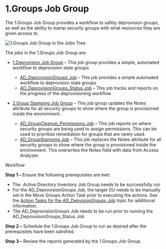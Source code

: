 # 1.Groups Job Group

The 1.Groups Job Group provides a workflow to safely deprovision groups, as well as the ability to
stamp security groups with what resources they are given access to.

![1.Groups Job Group in the Jobs Tree](/img/product_docs/accessanalyzer/solutions/activedirectory/cleanup/groups/groupsjobtree.webp)

The jobs in the 1.Groups Job Group are:

- [1.Deprovision Job Group](/docs/accessanalyzer/12.0/solutions/active-directory/cleanup/groups/deprovision/overview.md) – This job group provides a simple, automated
  workflow to deprovision stale groups

  - [AD_DeprovisionGroups Job](/docs/accessanalyzer/12.0/solutions/active-directory/cleanup/groups/deprovision/ad_deprovisiongroups.md) – This job provides a simple
    automated workflow to deprovision stale groups
  - [AD_DeprovisionGroups_Status Job](/docs/accessanalyzer/12.0/solutions/active-directory/cleanup/groups/deprovision/ad_deprovisiongroups_status.md) – This job
    tracks and reports on the progress of the deprovisioning workflow

- [2.Group Stamping Job Group](/docs/accessanalyzer/12.0/solutions/active-directory/cleanup/groups/stamping/overview.md) – This job group updates the Notes attribute
  for all security groups to show where the group is provisioned inside the environment.

  - [AD_GroupCleanup_Permissions Job](/docs/accessanalyzer/12.0/solutions/active-directory/cleanup/groups/stamping/ad_groupcleanup_permissions.md) – This job reports
    on where security groups are being used to assign permissions. This can be used to prioritize
    remediation for groups that are rarely used.
  - [AD_GroupStamping Job](/docs/accessanalyzer/12.0/solutions/active-directory/cleanup/groups/stamping/ad_groupstamping.md) – This job replaces the Notes attribute
    for all security groups to show where the group is provisioned inside the environment. This
    overwrites the Notes field with data from Access Analyzer.

Workflow

**Step 1 –** Ensure the following prerequisites are met:

- The .Active Directory Inventory Job Group needs to be successfully run
- For the AD_DeprovisionGroups Job, the target OU needs to be manually set in the Move Groups Action
  Task prior to executing the actions. See the
  [Action Tasks for the AD_DepvisionGroups Job](/docs/accessanalyzer/12.0/solutions/active-directory/cleanup/groups/deprovision/ad_deprovisiongroups.md#action-tasks-for-the-ad_depvisiongroups-job)
  topic for additional information.
- The AD_DeprovisionGroups Job needs to be run prior to running the AD_DeprovisionGroups_Status Job

**Step 2 –** Schedule the 1.Groups Job Group to run as desired after the prerequisites have been
satisfied.

**Step 3 –** Review the reports generated by the 1.Groups Job Group.
